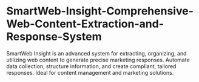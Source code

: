 # SmartWeb-Insight-Comprehensive-Web-Content-Extraction-and-Response-System
SmartWeb Insight is an advanced system for extracting, organizing, and utilizing web content to generate precise marketing responses. Automate data collection, structure information, and create compliant, tailored responses. Ideal for content management and marketing solutions.
